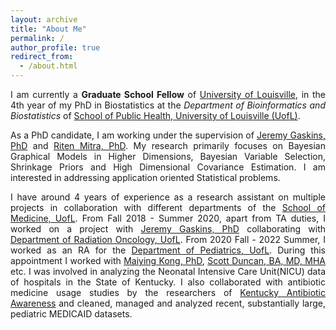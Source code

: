 ```yaml
---
layout: archive
title: "About Me"
permalink: /
author_profile: true
redirect_from: 
  - /about.html
---
```


<span style="text-align: justify"> 

I am currently a **Graduate School Fellow** of <span style = "color:blue">[University of Louisville](https://louisville.edu/sphis)</span>, in the 4th year of my PhD in Biostatistics at the _Department of Bioinformatics and Biostatistics_ of <span style = "color:blue">[School of Public Health, University of Louisville (UofL)](https://louisville.edu/sphis)</span>.

As a PhD candidate, I am working under the supervision of <span style ="color:blue">[Jeremy Gaskins, PhD](https://louisville.edu/sphis/directory/jeremy-gaskins-phd)</span> and <span style ="color:blue">[Riten Mitra, PhD](https://louisville.edu/sphis/directory/riten-mitra)</span>. My research primarily focuses on Bayesian Graphical Models in Higher Dimensions, Bayesian Variable Selection, Shrinkage Priors and High Dimensional Covariance Estimation. I am interested in addressing application oriented Statistical problems. 

I have around 4 years of experience as a research assistant on multiple projects in collaboration with different departments of the <span style ="color:blue">[School of Medicine, UofL](https://louisville.edu/medicine)</span>. From Fall 2018 - Summer 2020, apart from TA duties, I worked on a project with <span style ="color:blue">[Jeremy Gaskins, PhD](https://louisville.edu/sphis/directory/jeremy-gaskins-phd)</span> collaborating with <span style ="color:blue">[Department of Radiation Oncology, UofL](https://louisville.edu/medicine/departments/radiationoncology)</span>.  From 2020 Fall - 2022 Summer, I worked as an RA for the <span style ="color:blue">[Department of Pediatrics, UofL](https://louisville.edu/medicine/departments/pediatrics)</span>. During this appointment I worked with <span style ="color:blue">[Maiying Kong, PhD](https://louisville.edu/sphis/directory/maiying-kong-phd)</span>, <span style ="color:blue">[Scott Duncan, BA, MD, MHA](https://providers.nortonhealthcare.com/provider/Scott+D+Duncan/464915)</span> etc. I was involved in analyzing the Neonatal Intensive Care Unit(NICU) data of hospitals in the State of Kentucky. I also collaborated with antibiotic medicine usage studies by the researchers of <span style ="color:blue">[Kentucky Antibiotic Awareness](https://louisville.edu/medicine/departments/pediatrics/research/cahrds/KYAbxAwareness)</span> and cleaned, managed and analyzed recent, substantially large, pediatric MEDICAID datasets. 


